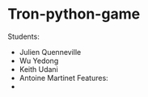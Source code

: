 # Tron-python-game

Students:
- Julien Quenneville
- Wu Yedong
- Keith Udani
- Antoine Martinet
Features:
-
